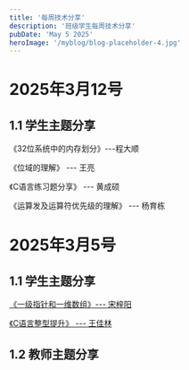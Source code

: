 ```yaml
---
title: '每周技术分享' 
description: '班级学生每周技术分享' 
pubDate: 'May 5 2025'  
heroImage: '/myblog/blog-placeholder-4.jpg'
---
```


# 2025年3月12号

## 1.1 学生主题分享
《32位系统中的内存划分》---程大顺

《位域的理解》 --- 王亮

《C语言练习题分享》 --- 黄成硕

《运算发及运算符优先级的理解》 --- 杨育栋




# **2025年3月5号**

## **1.1 学生主题分享**
[《一级指针和一维数组》--- 宋梓阳](https://note.youdao.com/s/da2LioAM)

[《C语言整型提升》 --- 王佳林](https://note.youdao.com/s/15LJstmv) 

## 1.2 教师主题分享



